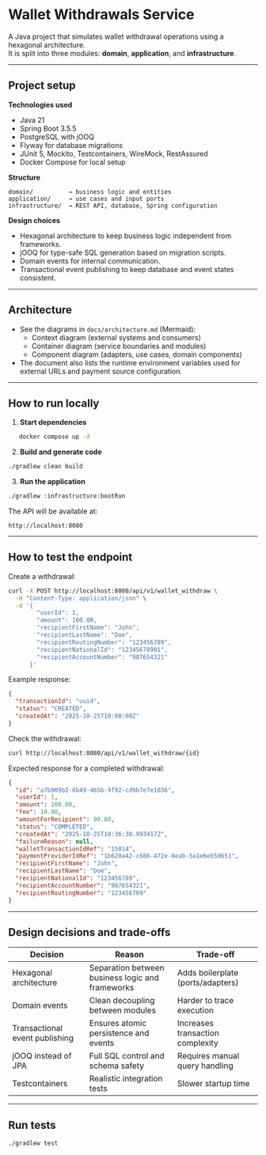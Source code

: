 # Wallet Withdrawals Service

A Java project that simulates wallet withdrawal operations using a hexagonal architecture.  
It is split into three modules: **domain**, **application**, and **infrastructure**.

---

## Project setup

**Technologies used**
- Java 21  
- Spring Boot 3.5.5  
- PostgreSQL with jOOQ  
- Flyway for database migrations  
- JUnit 5, Mockito, Testcontainers, WireMock, RestAssured  
- Docker Compose for local setup

**Structure**
```
domain/          → business logic and entities
application/     → use cases and input ports
infrastructure/  → REST API, database, Spring configuration
```

**Design choices**
- Hexagonal architecture to keep business logic independent from frameworks.
- jOOQ for type-safe SQL generation based on migration scripts.
- Domain events for internal communication.
- Transactional event publishing to keep database and event states consistent.

---

## Architecture

- See the diagrams in `docs/architecture.md` (Mermaid):
  - Context diagram (external systems and consumers)
  - Container diagram (service boundaries and modules)
  - Component diagram (adapters, use cases, domain components)
- The document also lists the runtime environment variables used for external URLs and payment source configuration.

---

## How to run locally

1. **Start dependencies**
```bash
   docker compose up -d
```

2. **Build and generate code**

```bash
./gradlew clean build
   ```

3. **Run the application**

```bash
./gradlew :infrastructure:bootRun
```

The API will be available at:

```
http://localhost:8080
```

---

## How to test the endpoint

Create a withdrawal:

```bash
curl -X POST http://localhost:8080/api/v1/wallet_withdraw \
  -H "Content-Type: application/json" \
  -d '{
        "userId": 1,
        "amount": 100.00,
        "recipientFirstName": "John",
        "recipientLastName": "Doe",
        "recipientRoutingNumber": "123456789",
        "recipientNationalId": "12345678901",
        "recipientAccountNumber": "987654321"
      }'
```

Example response:

```json
{
  "transactionId": "uuid",
  "status": "CREATED",
  "createdAt": "2025-10-25T10:00:00Z"
}
```

Check the withdrawal:

```bash
curl http://localhost:8080/api/v1/wallet_withdraw/{id}
```
Expected response for a completed withdrawal:

```json
{
  "id": "a7b909b2-6b49-465b-9f92-cd9b7e7e1036",
  "userId": 1,
  "amount": 100.00,
  "fee": 10.00,
  "amountForRecipient": 90.00,
  "status": "COMPLETED",
  "createdAt": "2025-10-25T10:36:30.993417Z",
  "failureReason": null,
  "walletTransactionIdRef": "15014",
  "paymentProviderIdRef": "1b620a42-c686-472e-8eab-5a1e6eb5d651",
  "recipientFirstName": "John",
  "recipientLastName": "Doe",
  "recipientNationalId": "123456789",
  "recipientAccountNumber": "987654321",
  "recipientRoutingNumber": "123456789"
}
```

---

## Design decisions and trade-offs

| Decision                       | Reason                                           | Trade-off                         |
| ------------------------------ | ------------------------------------------------ | --------------------------------- |
| Hexagonal architecture         | Separation between business logic and frameworks | Adds boilerplate (ports/adapters) |
| Domain events                  | Clean decoupling between modules                 | Harder to trace execution         |
| Transactional event publishing | Ensures atomic persistence and events            | Increases transaction complexity  |
| jOOQ instead of JPA            | Full SQL control and schema safety               | Requires manual query handling    |
| Testcontainers                 | Realistic integration tests                      | Slower startup time               |

---

## Run tests

```bash
./gradlew test
```
